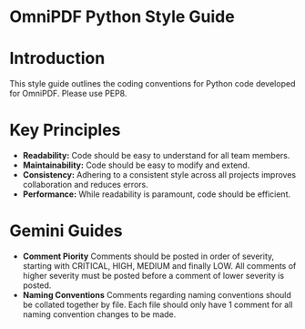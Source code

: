 # OmniPDF Python Style Guide

# Introduction
This style guide outlines the coding conventions for Python code developed for OmniPDF.
Please use PEP8.

# Key Principles
* **Readability:** Code should be easy to understand for all team members.
* **Maintainability:** Code should be easy to modify and extend.
* **Consistency:** Adhering to a consistent style across all projects improves
  collaboration and reduces errors.
* **Performance:** While readability is paramount, code should be efficient.

# Gemini Guides
* **Comment Piority** Comments should be posted in order of severity, starting with CRITICAL, HIGH, MEDIUM and finally LOW. All comments of higher severity must be posted before a comment of lower severity is posted.
* **Naming Conventions** Comments regarding naming conventions should be collated together by file. Each file should only have 1 comment for all naming convention changes to be made. 